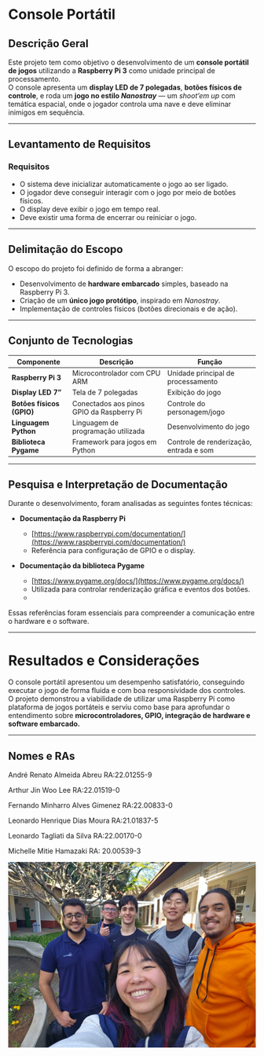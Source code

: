 # Console Portátil

## Descrição Geral
Este projeto tem como objetivo o desenvolvimento de um **console portátil de jogos** utilizando a **Raspberry Pi 3** como unidade principal de processamento.  
O console apresenta um **display LED de 7 polegadas**, **botões físicos de controle**, e roda um **jogo no estilo *Nanostray*** — um *shoot’em up* com temática espacial, onde o jogador controla uma nave e deve eliminar inimigos em sequência.

---

## Levantamento de Requisitos

### Requisitos
- O sistema deve inicializar automaticamente o jogo ao ser ligado.  
- O jogador deve conseguir interagir com o jogo por meio de botões físicos.  
- O display deve exibir o jogo em tempo real.  
- Deve existir uma forma de encerrar ou reiniciar o jogo.

---

## Delimitação do Escopo

O escopo do projeto foi definido de forma a abranger:
- Desenvolvimento de **hardware embarcado** simples, baseado na Raspberry Pi 3.  
- Criação de um **único jogo protótipo**, inspirado em *Nanostray*.  
- Implementação de controles físicos (botões direcionais e de ação).  

---

## Conjunto de Tecnologias

| Componente | Descrição | Função |
|-------------|------------|--------|
| **Raspberry Pi 3** | Microcontrolador com CPU ARM | Unidade principal de processamento |
| **Display LED 7”** | Tela de 7 polegadas | Exibição do jogo |
| **Botões físicos (GPIO)** | Conectados aos pinos GPIO da Raspberry Pi | Controle do personagem/jogo |
| **Linguagem Python** | Linguagem de programação utilizada | Desenvolvimento do jogo |
| **Biblioteca Pygame** | Framework para jogos em Python | Controle de renderização, entrada e som |

---

## Pesquisa e Interpretação de Documentação

Durante o desenvolvimento, foram analisadas as seguintes fontes técnicas:

- **Documentação da Raspberry Pi**  
  - [https://www.raspberrypi.com/documentation/](https://www.raspberrypi.com/documentation/)
  - Referência para configuração de GPIO e o display.

- **Documentação da biblioteca Pygame**  
  - [https://www.pygame.org/docs/](https://www.pygame.org/docs/)
  - Utilizada para controlar renderização gráfica e eventos dos botões.
  - 

Essas referências foram essenciais para compreender a comunicação entre o hardware e o software.

---

# Resultados e Considerações

O console portátil apresentou um desempenho satisfatório, conseguindo executar o jogo de forma fluida e com boa responsividade dos controles.  
O projeto demonstrou a viabilidade de utilizar uma Raspberry Pi como plataforma de jogos portáteis e serviu como base para aprofundar o entendimento sobre **microcontroladores, GPIO, integração de hardware e software embarcado.**

---

## Nomes e RAs
André Renato Almeida Abreu
RA:22.01255-9

Arthur Jin Woo Lee
RA:22.01519-0

Fernando Minharro Alves Gimenez 
RA:22.00833-0

Leonardo Henrique Dias Moura 
RA:21.01837-5

Leonardo Tagliati da Silva 
RA:22.00170-0

Michelle Mitie Hamazaki 
RA: 20.00539-3

![alt text](Assets/grupo.jpeg)
